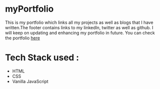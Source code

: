 # myPortfolio

This is my portfolio which links all my projects as well as blogs that I have written.The footer contains links to my linkedIn, twitter as well as github. I will keep on updating and enhancing my portfolio in future.
You can check the portfolio [here](https://pratikbagmare-portfolio.netlify.app/index.html)

# Tech Stack used :

- HTML
- CSS
- Vanilla JavaScript
